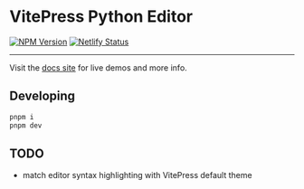 # VitePress Python Editor

[![NPM Version](https://img.shields.io/npm/v/vitepress-python-editor)](https://www.npmjs.com/package/vitepress-python-editor)
[![Netlify Status](https://api.netlify.com/api/v1/badges/71871a7e-88ec-4fb3-a29f-764cddb96a03/deploy-status)](https://app.netlify.com/sites/vitepress-python-editor/deploys)

---

Visit the [docs site](https://vitepress-python-editor.netlify.app/) for live demos and more info.

## Developing

```sh
pnpm i
pnpm dev
```

## TODO

- match editor syntax highlighting with VitePress default theme
